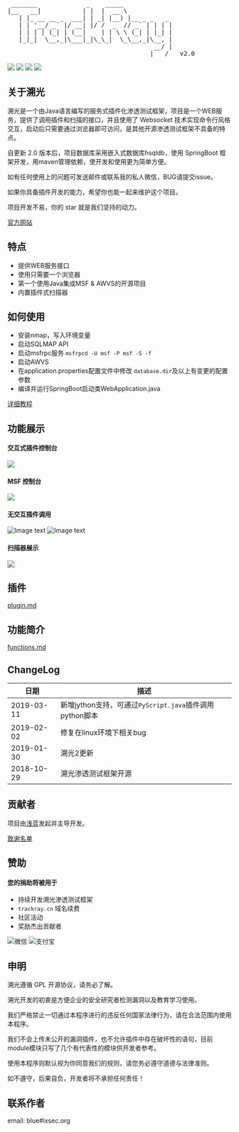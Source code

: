 
<pre>
 _______             _    _____             
|__   __|           | |  |  __ \            
   | |_ __ __ _  ___| | _| |__) |__ _ _   _ 
   | | '__/ _` |/ __| |/ /  _  // _` | | | |
   | | | | (_| | (__|    | | \ \ (_| | |_| |
   |_|_|  \__,_|\___|_|\_\_|  \_\__,_|\__, |
                                       __/ |
                                      |___/   v2.0
</pre>
![](https://img.shields.io/github/stars/iSafeBlue/Trackray.svg)
![](https://img.shields.io/github/forks/iSafeBlue/Trackray.svg)
![](https://img.shields.io/github/license/iSafeBlue/Trackray.svg)
![](https://img.shields.io/github/issues/iSafeBlue/Trackray.svg)

## 关于溯光

溯光是一个由Java语言编写的服务式插件化渗透测试框架，项目是一个WEB服务，提供了调用插件和扫描的接口，并且使用了 Websocket 技术实现命令行风格交互，启动后只需要通过浏览器即可访问，是其他开源渗透测试框架不具备的特点。

自更新 2.0 版本后，项目数据库采用嵌入式数据库hsqldb，使用 SpringBoot 框架开发，用maven管理依赖，使开发和使用更为简单方便。

如有任何使用上的问题可发送邮件或联系我的私人微信，BUG请提交issue。

如果你具备插件开发的能力，希望你也能一起来维护这个项目。

项目开发不易，你的 star 就是我们坚持的动力。

[官方网站](https://trackray.cn)

## 特点

- 提供WEB服务接口
- 使用只需要一个浏览器
- 第一个使用Java集成MSF & AWVS的开源项目
- 内置插件式扫描器

## 如何使用
* 安装nmap，写入环境变量
* 启动SQLMAP API
* 启动msfrpc服务 ```msfrpcd -U msf -P msf -S -f```
* 启动AWVS
* 在application.properties配置文件中修改 ```database.dir```及以上有变更的配置参数
* 编译并运行SpringBoot启动类WebApplication.java

[详细教程](https://github.com/iSafeBlue/TrackRay/wiki/%E5%AE%89%E8%A3%85%E8%AF%B4%E6%98%8E)



## 功能展示

#### 交互式插件控制台
![](img/netcat.gif)

#### MSF 控制台
![](img/msf.gif)

#### 无交互插件调用
![Image text](img/5.png)
![Image text](img/2.gif)

#### 扫描器展示
![](img/6.gif)


## 插件

[plugin.md](plugin.md)


## 功能简介

[functions.md](functions.md)

## ChangeLog

| 日期 | 描述  |
| ---- | ---- |
| 2019-03-11 | 新增jython支持，可通过`PyScript.java`插件调用python脚本 |
| 2019-02-02 | 修复在linux环境下相关bug |
| 2019-01-30 | 溯光2更新 |
| 2018-10-29 | 溯光渗透测试框架开源 |


## 贡献者
项目由[浅蓝](https://github.com/iSafeBlue)发起并主导开发。

[致谢名单](https://github.com/iSafeBlue/TrackRay/wiki/%E8%87%B4%E8%B0%A2%E5%90%8D%E5%8D%95)


## 赞助

#### 您的捐助将被用于

* 持续开发溯光渗透测试框架
* ```trackray.cn```  域名续费
* 社区活动
* 奖励杰出贡献者

![微信](img/wx.png) ![支付宝](img/ali.png)

## 申明

溯光遵循 GPL 开源协议，请务必了解。

溯光开发的初衷是方便企业的安全研究者检测漏洞以及教育学习使用。

我们严格禁止一切通过本程序进行的违反任何国家法律行为，请在合法范围内使用本程序。

我们不会上传未公开的漏洞插件，也不允许插件中存在破坏性的语句，目前module模块只写了几个有代表性的模块供开发者参考。

使用本程序则默认视为你同意我们的规则，请您务必遵守道德与法律准则。

如不遵守，后果自负，开发者将不承担任何责任！



## 联系作者

email: blue#ixsec.org
